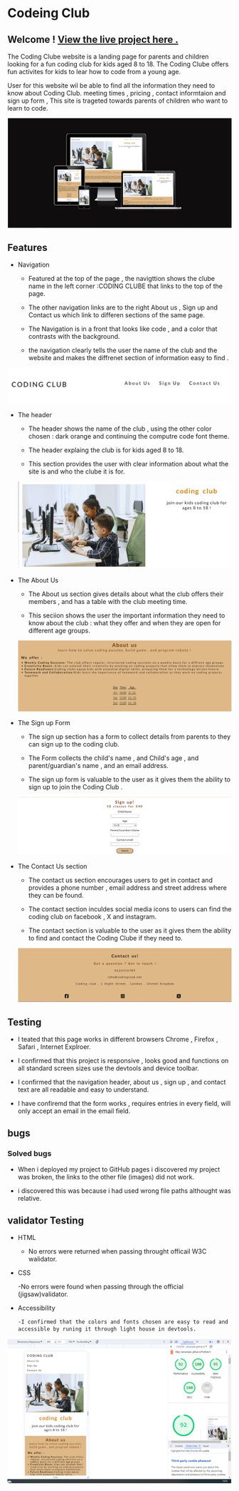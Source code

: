 # Codeing Club

## Welcome ! [View the live project here .](https://akramalex.github.io/Portfolio1/)

The Coding Clube website is a landing page for parents and children looking for a fun coding club for kids aged 8 to 18. 
The Coding Clube offers fun activites for kids to lear how to code from a young age.


User for this website wil be able to find all the information they need to know about Coding Club.
meeting times , pricing , contact informtaion and sign up form , This site is trageted towards parents of children who want to learn to code.


![](assets/images/sc1-1.jpg)

## Features

  * Navigation
  
  
      - Featured at the top of the page , the navigttion shows the clube name in the left corner :CODING CLUBE that 
  links to the top of the page.
  
      - The other navigation links are to the right About us , Sign up and Contact us which link to differen sections of the same page.
  
     -  The Navigation is in a front that looks like code , and a color that contrasts with the background.
  
     -  the navigation clearly tells the user the name of the club and the website and makes the diffrenet section of information easy to find .
  
  ![](assets/images/sc1-2.jpg )



* The header 


  * The header shows the name of the club , using the other color chosen : dark orange and continuing the computre code font theme.
  
  * The header explaing the club is for kids aged 8 to 18.
  
  * This section provides the user with clear information about what the site is and who the clube it is for.
  
  ![](assets/images/sc1-3.png)


* The About Us 

    - The About us section gives details about what the club offers their members , and has a table with the club meeting time.
  
    - This seciion shows the user the important information they need to know  about the club : what they offer and when they are open for different age groups.
  
  ![](assets/images/sc1-4.png)

*  The Sign up Form 
     - The sign up section has a form to collect details from parents to they can sign up to the coding club.
  
     - The Form collects the child's name , and Child's age , and parent/guardian's name , and an email address.
  
     - The sign up form is valuable to the user as it gives them the ability to sign up to join the Coding Club .
  
     ![](assets/images/sc1-5.png)


* The Contact Us section


    - The contact us section encourages users to get in contact and provides a phone number , email address and street address where they can be found.
  
    - The contact section inculdes social media icons to users can find the coding club on facebook , X and instagram.
  
    - The contact section is valuable to the user as it gives them the ability to find and contact the Coding Clube if they need to.
  
   ![](assets/images/sc1-6.png)





## Testing 


 * I teated that this page works in different browsers Chrome , Firefox , Safari , Internet Explroer.
  
 * I confirmed that this project is responsive , looks good and functions on all standard screen sizes use the devtools and device toolbar.
 * I confirmed that the navigation header, about us , sign up , and contact text are all readable and easy to understand.
 * I have confiremd that the form works , requires entries in every field, will only accept an email in the email field.


## bugs
### Solved bugs 
 
* When i deployed my project to GitHub pages i discovered my project was broken, the links to the other file (images) did not work.
  
* i discovered this was because i had used wrong file paths althought was relative.
 


## validator Testing
 * HTML
  
    - No errors were returned when passing throught officail W3C walidator.

* CSS 
  
    -No errors were found when passing through the official (jigsaw)validator.

* Accessibility 
  
      -I confirmed that the colors and fonts chosen are easy to read and accessible by runing it through light house in devtools.
      
![](assets/images/light-house.png)
